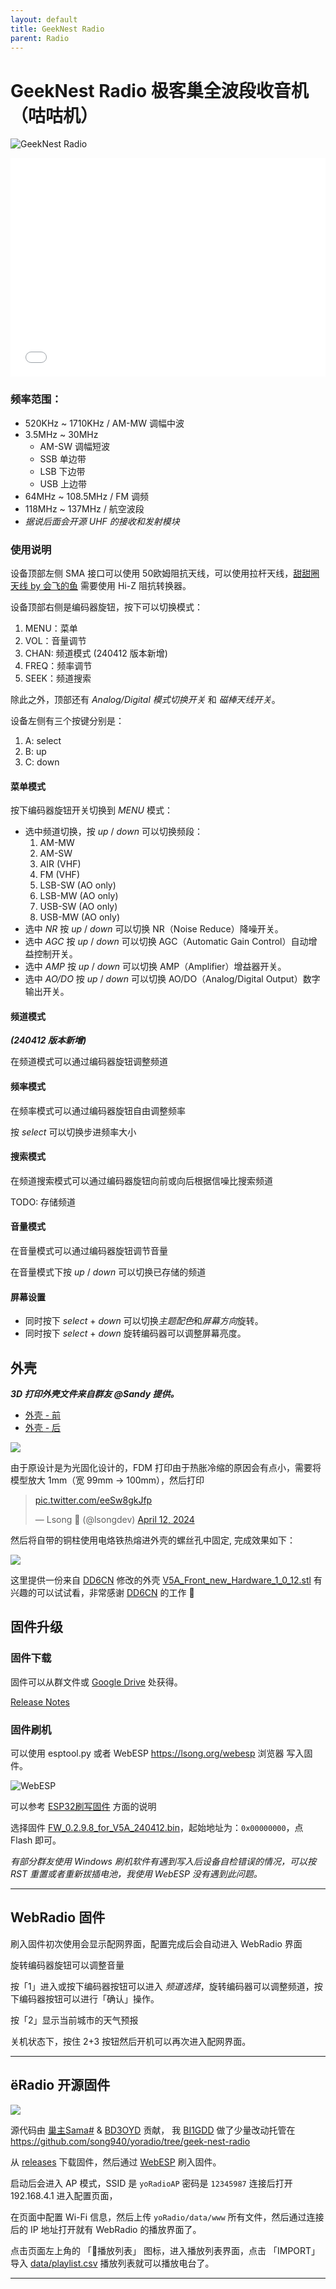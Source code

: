 ```yaml
---
layout: default
title: GeekNest Radio
parent: Radio
---
```


# GeekNest Radio 极客巢全波段收音机（咕咕机）

![GeekNest Radio](radio.png)

<iframe src="//player.bilibili.com/player.html?aid=1052882540&bvid=BV1cH4y1M787&cid=1522976612&p=1" scrolling="no" border="0" frameborder="no" framespacing="0" allowfullscreen="true" width="100%" height="350px"></iframe>

### 频率范围：

+ 520KHz ~ 1710KHz / AM-MW 调幅中波
+ 3.5MHz ~ 30MHz
  + AM-SW 调幅短波
  + SSB 单边带
  + LSB 下边带
  + USB 上边带
+ 64MHz ~ 108.5MHz / FM 调频
+ 118MHz ~ 137MHz / 航空波段
+ *据说后面会开源 UHF 的接收和发射模块*

### 使用说明

设备顶部左侧 SMA 接口可以使用 50欧姆阻抗天线，可以使用拉杆天线，[甜甜圈天线 by 会飞的鱼](../hfdy) 需要使用 Hi-Z 阻抗转换器。

设备顶部右侧是编码器旋钮，按下可以切换模式：

1. MENU：菜单
2. VOL：音量调节
3. CHAN: 频道模式 (240412 版本新增)
4. FREQ：频率调节
5. SEEK：频道搜索

除此之外，顶部还有 *Analog/Digital 模式切换开关* 和 *磁棒天线开关*。

设备左侧有三个按键分别是：

1. A: select
2. B: up
3. C: down

#### 菜单模式

按下编码器旋钮开关切换到 *MENU* 模式：

+ 选中频道切换，按 *up* / *down* 可以切换频段：
  1. AM-MW
  2. AM-SW
  3. AIR (VHF) 
  4. FM (VHF)
  5. LSB-SW (AO only)
  5. LSB-MW (AO only)
  5. USB-SW (AO only)
  5. USB-MW (AO only)
+ 选中 *NR* 按 *up* / *down* 可以切换 NR（Noise Reduce）降噪开关。
+ 选中 *AGC* 按 *up* / *down* 可以切换 AGC（Automatic Gain Control）自动增益控制开关。
+ 选中 *AMP* 按 *up* / *down* 可以切换 AMP（Amplifier）增益器开关。
+ 选中 *AO/DO* 按 *up* / *down* 可以切换 AO/DO（Analog/Digital Output）数字输出开关。

#### 频道模式

***(240412 版本新增)***

在频道模式可以通过编码器旋钮调整频道

#### 频率模式

在频率模式可以通过编码器旋钮自由调整频率

按 *select* 可以切换步进频率大小

#### 搜索模式

在频道搜索模式可以通过编码器旋钮向前或向后根据信噪比搜索频道

TODO: 存储频道

#### 音量模式

在音量模式可以通过编码器旋钮调节音量

在音量模式下按 *up* / *down* 可以切换已存储的频道

#### 屏幕设置

+ 同时按下 *select* + *down* 可以切换*主题配色*和*屏幕方向*旋转。
+ 同时按下 *select* + *down* 旋转编码器可以调整屏幕亮度。

## 外壳

***3D 打印外壳文件来自群友 @Sandy 提供。***

+ [外壳 - 前](https://drive.google.com/file/d/1i0ALeSgbCvX1osSV3ONp1mHh_6cz6qKE/view?usp=drive_link)
+ [外壳 - 后](https://drive.google.com/file/d/1wmHFhIokOlLcNKbirj6KLlFqNyfN-DuN/view?usp=drive_link)

![](./3dprint-config.png)

由于原设计是为光固化设计的，FDM 打印由于热胀冷缩的原因会有点小，需要将模型放大 1mm（宽 99mm -> 100mm），然后打印

<blockquote class="twitter-tweet" data-media-max-width="560"><p lang="zxx" dir="ltr"><a href="https://t.co/eeSw8gkJfp">pic.twitter.com/eeSw8gkJfp</a></p>&mdash; Lsong  (@lsongdev) <a href="https://twitter.com/lsongdev/status/1778771674772668494?ref_src=twsrc%5Etfw">April 12, 2024</a></blockquote> <script async src="https://platform.twitter.com/widgets.js" charset="utf-8"></script>

然后将自带的铜柱使用电烙铁热熔进外壳的螺丝孔中固定, 完成效果如下：

![](./case.png)

这里提供一份来自 [DD6CN](https://radioid.net/database/view?callsign=DD6CN) 修改的外壳 [V5A_Front_new_Hardware_1_0_12.stl](https://drive.google.com/drive/folders/12t7FQGX1bZ6lhiZnXMrL1cxCKWaP92sw) 有兴趣的可以试试看，非常感谢 [DD6CN](https://radioid.net/database/view?callsign=DD6CN) 的工作 🙏

## 固件升级

### 固件下载

固件可以从群文件或 [Google Drive](https://drive.google.com/drive/folders/12t7FQGX1bZ6lhiZnXMrL1cxCKWaP92sw?usp=drive_link) 处获得。

[Release Notes](https://docs.google.com/document/d/1PJkadxArD_aoqsxte2u2parEDvmsbEzSZbrJLtYixfE/edit?usp=drive_link)

### 固件刷机

可以使用 esptool.py 或者 WebESP <https://lsong.org/webesp> 浏览器 写入固件。

![WebESP](https://github.com/song940/webesp/raw/master/webesp.png)

可以参考 [ESP32刷写固件](../espx#Flash) 方面的说明

选择固件 [FW_0.2.9.8_for_V5A_240412.bin](https://drive.google.com/file/d/1U7W7IpZCjkehXae285qaNFG_euhQPNQP/view?usp=sharing)，起始地址为：`0x00000000`，点 Flash 即可。

*有部分群友使用 Windows 刷机软件有遇到写入后设备自检错误的情况，可以按 RST 重置或者重新拔插电池，我使用 WebESP 没有遇到此问题。*

---

## WebRadio 固件

刷入固件初次使用会显示配网界面，配置完成后会自动进入 WebRadio 界面

旋转编码器旋钮可以调整音量

按「1」进入或按下编码器按钮可以进入 *频道选择*，旋转编码器可以调整频道，按下编码器按钮可以进行「确认」操作。

按「2」显示当前城市的天气预报

关机状态下，按住 2+3 按钮然后开机可以再次进入配网界面。

---

## ёRadio 开源固件

![](./geek-nest-radio.webp)

源代码由 [巢主Sama#]() & [BD3OYD](https://radioid.net/database/view?callsign=BD3OYD) 贡献， 我 [BI1GDD](https://radioid.net/database/view?callsign=BI1GDD) 做了少量改动托管在 <https://github.com/song940/yoradio/tree/geek-nest-radio>

从 [releases](https://github.com/song940/yoradio/releases) 下载固件，然后通过 [WebESP](https://lsong.org/webesp) 刷入固件。

启动后会进入 AP 模式，SSID 是 `yoRadioAP` 密码是 `12345987` 连接后打开 192.168.4.1 进入配置页面，

在页面中配置 Wi-Fi 信息，然后上传 `yoRadio/data/www` 所有文件，然后通过连接后的 IP 地址打开就有 WebRadio 的播放界面了。

点击页面左上角的 「🎵播放列表」 图标，进入播放列表界面，点击 「IMPORT」导入 [data/playlist.csv](https://github.com/song940/yoradio/blob/geek-nest-radio/yoRadio/data/data/playlist.csv) 播放列表就可以播放电台了。

---